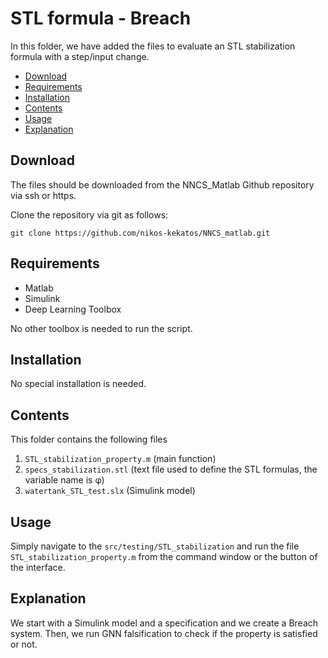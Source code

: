 STL formula - Breach
===

In this folder, we have added the files to evaluate an STL stabilization formula with a step/input change.


- [Download](#Download)
- [Requirements](#Requirements)
- [Installation](#Installation)
- [Contents](#Contents)
- [Usage](#Usage)
- [Explanation](#Explanation)

Download
---

The files should be downloaded from the NNCS_Matlab Github repository via ssh or https.

Clone the repository via git as follows:

```git clone https://github.com/nikos-kekatos/NNCS_matlab.git```

Requirements
---

- Matlab
- Simulink
- Deep Learning Toolbox

No other toolbox is needed to run the script.

Installation
---

No special installation is needed. 

Contents
---
This folder contains the following files 

1. `STL_stabilization_property.m` (main function)
2. `specs_stabilization.stl` (text file used to define the STL formulas, the variable name is φ) 
3. `watertank_STL_test.slx` (Simulink model)


Usage
---

Simply navigate to the `src/testing/STL_stabilization` and run the file
``STL_stabilization_property.m`` from the command window or the button of the interface.

Explanation
---

We start with a Simulink model and a specification and we create a Breach system. Then, we run GNN falsification to check if the property is satisfied or not.